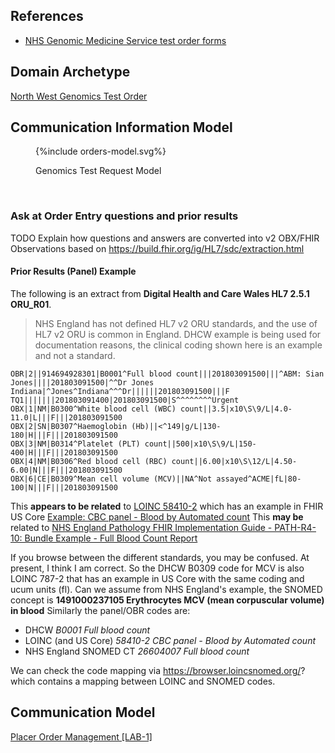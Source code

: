 ## References

- [NHS Genomic Medicine Service test order forms](https://www.england.nhs.uk/publication/nhs-genomic-medicine-service-test-order-forms/)

## Domain Archetype

[North West Genomics Test Order](Questionnaire-GenomicTestOrder.html)

## Communication Information Model

<figure>
{%include orders-model.svg%}
<p id="fX.X.X.X-X" class="figureTitle">Genomics Test Request Model</p>
</figure>
<br clear="all">

### Ask at Order Entry questions and prior results

TODO Explain how questions and answers are converted into v2 OBX/FHIR Observations based on https://build.fhir.org/ig/HL7/sdc/extraction.html

#### Prior Results (Panel) Example

The following is an extract from **Digital Health and Care Wales HL7 2.5.1 ORU_R01**. 

> NHS England has not defined HL7 v2 ORU standards, and the use of HL7 v2 ORU is common in England. DHCW example is being used for documentation reasons, the clinical coding shown here is an example and not a standard.

```aiignore
OBR|2||914694928301|B0001^Full blood count|||201803091500|||^ABM: Sian Jones||||201803091500|^^Dr Jones
Indiana|^Jones^Indiana^^^Dr||||||201803091500|||F
TQ1|||||||201803091400|201803091500|S^^^^^^^^Urgent
OBX|1|NM|B0300^White blood cell (WBC) count||3.5|x10\S\9/L|4.0-11.0|L|||F|||201803091500
OBX|2|SN|B0307^Haemoglobin (Hb)||<^149|g/L|130-180|H|||F|||201803091500
OBX|3|NM|B0314^Platelet (PLT) count||500|x10\S\9/L|150-400|H|||F|||201803091500
OBX|4|NM|B0306^Red blood cell (RBC) count||6.00|x10\S\12/L|4.50-6.00|N|||F|||201803091500
OBX|6|CE|B0309^Mean cell volume (MCV)||NA^Not assayed^ACME|fL|80-100|N|||F|||201803091500
```

This **appears to be related** to [LOINC 58410-2](https://loinc.org/58410-2) which has an example in FHIR US Core [Example: CBC panel - Blood by Automated count](Questionnaire-58410-2.html)
This **may be** related to [NHS England Pathology FHIR Implementation Guide - PATH-R4-10: Bundle Example - Full Blood Count Report](https://simplifier.net/guide/pathology-fhir-implementation-guide/Home/FHIRAssets/AllAssets/All-Profiles/Examples/Bundles/Full-Blood-Count-Report?version=0.1)

If you browse between the different standards, you may be confused. At present, I think I am correct.
So the DHCW B0309 code for MCV is also LOINC 787-2 that has an example in US Core with the same coding and ucum units (fl). 
Can we assume from NHS England's example, the SNOMED concept is **1491000237105 Erythrocytes MCV (mean corpuscular volume) in blood**
Similarly the panel/OBR codes are:

- DHCW *B0001 Full blood count*
- LOINC (and US Core) *58410-2 CBC panel - Blood by Automated count*
- NHS England SNOMED CT *26604007 Full blood count*

We can check the code mapping via https://browser.loincsnomed.org/? which contains a mapping between LOINC and SNOMED codes.

## Communication Model  

[Placer Order Management [LAB-1]](LAB-1.html)

